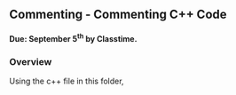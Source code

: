 ## Commenting - Commenting C++ Code 
#### Due: September 5<sup>th</sup> by Classtime.

### Overview

Using the c++ file in this folder, 

